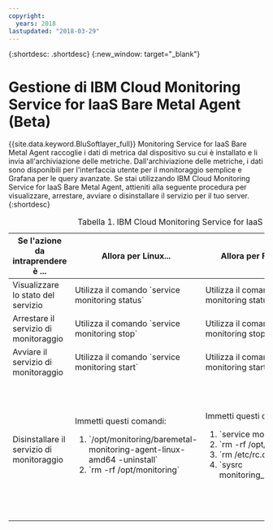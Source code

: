 ```yaml
---
copyright:
  years: 2018
lastupdated: "2018-03-29"
---
```


{:shortdesc: .shortdesc}
{:new_window: target="_blank"}

# Gestione di IBM Cloud Monitoring Service for IaaS Bare Metal Agent (Beta)

{{site.data.keyword.BluSoftlayer_full}} Monitoring Service for IaaS Bare Metal Agent raccoglie i dati di metrica dal dispositivo su cui è installato e li invia all'archiviazione delle metriche. Dall'archiviazione delle metriche, i dati sono disponibili per l'interfaccia utente per il monitoraggio semplice e Grafana per le query avanzate.
Se stai utilizzando IBM Cloud Monitoring Service for IaaS Bare Metal Agent, attieniti alla seguente procedura per visualizzare, arrestare, avviare o disinstallare il servizio per il tuo server.
{:shortdesc}

<table>
   <CAPTION>Tabella 1. IBM Cloud Monitoring Service for IaaS Bare Metal Agent</CAPTION>
   <THEAD>
   <TR>
   <th>Se l'azione da intraprendere è ...</th>
   <th>Allora per Linux...</th>
     <th>Allora per FreeBSD...</th>
     <th>Allora per Windows...</th>
   </TR>
   </THEAD>
   <TBODY>
   <tr>
   <td>Visualizzare lo stato del servizio</td>
   <td>
   Utilizza il comando `service monitoring status`
   </td>
     <td>
   Utilizza il comando `service monitoring status`
   </td>
     <td>
   Utilizza il comando `sc.exe query monitoring`
   </td>
   </tr>
   <tr>
   <td>Arrestare il servizio di monitoraggio</td>
   <td>
   Utilizza il comando `service monitoring stop`
   </td>
     <td>
   Utilizza il comando `service monitoring stop`
   </td>
     <td>
   Utilizza il comando `sc.exe stop monitoring`
   </td>
   </tr>
       <tr>
   <td>Avviare il servizio di monitoraggio</td>
   <td>
   Utilizza il comando `service monitoring start`
   </td>
     <td>
   Utilizza il comando `service monitoring start`
   </td>
     <td>
   Utilizza il comando `sc.exe start monitoring`
   </td>
   </tr>
       <tr>
   <td>Disinstallare il servizio di monitoraggio</td>
   <td>Immetti questi comandi:
     <ol>
       <li>`/opt/monitoring/baremetal-monitoring-agent-linux-amd64 -uninstall`</li>
       <li>`rm -rf /opt/monitoring`</li>
     </ol>
   </td>
     <td>Immetti questi comandi:
  <ol>
    <li>`service monitoring stop`</li>
    <li>`rm -rf /opt/monitoring`</li>
    <li>`rm /etc/rc.d/monitoring`</li>
<li>`sysrc monitoring_enable="NO"`</li>
     </ol>
   </td>
     <td>Attieniti alla seguente procedura:
 <ol>
       <li>Apri **Add or Remove Programs**.</li>
       <li>Seleziona **IBM Cloud Monitoring Agent**</li>
   <li>Fai clic su **Uninstall**.</li>
     </ol>
   </td>
   </tr>
   </TBODY>
   </table>



